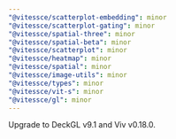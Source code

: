 ```yaml
---
"@vitessce/scatterplot-embedding": minor
"@vitessce/scatterplot-gating": minor
"@vitessce/spatial-three": minor
"@vitessce/spatial-beta": minor
"@vitessce/scatterplot": minor
"@vitessce/heatmap": minor
"@vitessce/spatial": minor
"@vitessce/image-utils": minor
"@vitessce/types": minor
"@vitessce/vit-s": minor
"@vitessce/gl": minor
---
```


Upgrade to DeckGL v9.1 and Viv v0.18.0.
